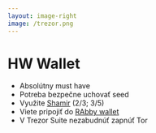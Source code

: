 ```yaml
---
layout: image-right
image: /trezor.png
---
```



# HW Wallet

- Absolútny must have
- Potreba bezpečne uchovať seed 
- Využite [Shamir](https://trezor.io/learn/a/what-is-shamir-backup) (2/3; 3/5)
- Viete pripojiť do [RAbby wallet](https://rabby.io/)
- V Trezor Suite nezabudnúť zapnúť Tor
